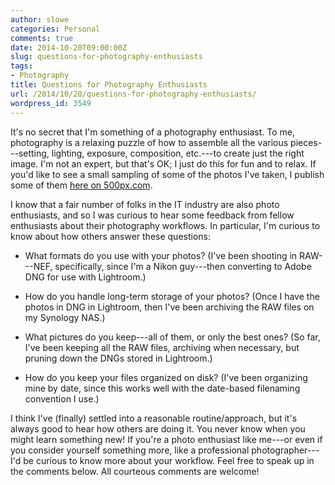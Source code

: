 ```yaml
---
author: slowe
categories: Personal
comments: true
date: 2014-10-20T09:00:00Z
slug: questions-for-photography-enthusiasts
tags:
- Photography
title: Questions for Photography Enthusiasts
url: /2014/10/20/questions-for-photography-enthusiasts/
wordpress_id: 3549
---
```


It's no secret that I'm something of a photography enthusiast. To me, photography is a relaxing puzzle of how to assemble all the various pieces---setting, lighting, exposure, composition, etc.---to create just the right image. I'm not an expert, but that's OK; I just do this for fun and to relax. If you'd like to see a small sampling of some of the photos I've taken, I publish some of them [here on 500px.com](https://500px.com/slowe).

I know that a fair number of folks in the IT industry are also photo enthusiasts, and so I was curious to hear some feedback from fellow enthusiasts about their photography workflows. In particular, I'm curious to know about how others answer these questions:

* What formats do you use with your photos? (I've been shooting in RAW---NEF, specifically, since I'm a Nikon guy---then converting to Adobe DNG for use with Lightroom.)

* How do you handle long-term storage of your photos? (Once I have the photos in DNG in Lightroom, then I've been archiving the RAW files on my Synology NAS.)

* What pictures do you keep---all of them, or only the best ones? (So far, I've been keeping all the RAW files, archiving when necessary, but pruning down the DNGs stored in Lightroom.)

* How do you keep your files organized on disk? (I've been organizing mine by date, since this works well with the date-based filenaming convention I use.)

I think I've (finally) settled into a reasonable routine/approach, but it's always good to hear how others are doing it. You never know when you might learn something new! If you're a photo enthusiast like me---or even if you consider yourself something more, like a professional photographer---I'd be curious to know more about your workflow. Feel free to speak up in the comments below. All courteous comments are welcome!
